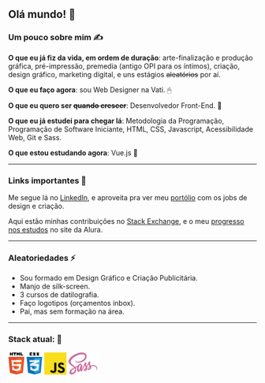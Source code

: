 ## Olá mundo! 👋

### Um pouco sobre mim ✍

**O que eu já fiz da vida, em ordem de duração**: arte-finalização e produção gráfica, pré-impressão, premedia (antigo OPI para os íntimos), criação, design gráfico, marketing digital, e uns estágios <s>aleatórios</s> por aí.

**O que eu faço agora**: sou Web Designer na Vati. 🖱        

**O que eu quero ser <s>quando crescer</s>**: Desenvolvedor Front-End. 🙏

**O que eu já estudei para chegar lá**: Metodologia da Programação, Programação de Software Iniciante, HTML, CSS, Javascript, Acessibilidade Web, Git e Sass.

**O que estou estudando agora**: Vue.js 🌱
___

### Links importantes 🚀

Me segue lá no [LinkedIn](https://www.linkedin.com/in/vandersonbonacuore/), e aproveita pra ver meu [portólio](https://cargocollective.com/vandersonluis/index) com os jobs de design e criação.

Aqui estão minhas contribuições no [Stack Exchange](https://stackexchange.com/users/14433563/vanderson-luis-bonacuore?tab=accounts), 
e o meu [progresso nos estudos](https://cursos.alura.com.br/user/vandersonlb0) no site da Alura.

___

### Aleatoriedades ⚡

- Sou formado em Design Gráfico e Criação Publicitária.
- Manjo de silk-screen.
- 3 cursos de datilografia.
- Faço logotipos (orçamentos inbox).
- Pai, mas sem formação na área.
___

### Stack atual: 🎯

<a><img height="45" src="https://raw.githubusercontent.com/vandersonlb/vandersonlb/main/assets/html5.png"></a>
<a><img height="45" src="https://raw.githubusercontent.com/vandersonlb/vandersonlb/main/assets/css3.png"></a>
<a><img height="45" src="https://raw.githubusercontent.com/vandersonlb/vandersonlb/main/assets/javascript.png"></a>
<a><img height="45" src="https://raw.githubusercontent.com/vandersonlb/vandersonlb/main/assets/sass.png"></a>

